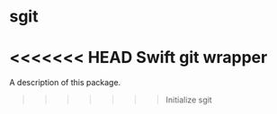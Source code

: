 # sgit
<<<<<<< HEAD
Swift git wrapper
=======

A description of this package.
>>>>>>> Initialize sgit
